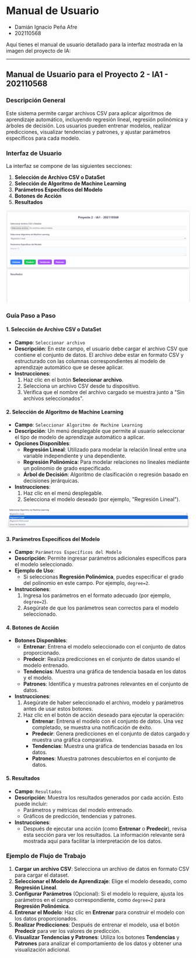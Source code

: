 
# Manual de Usuario

- Damián Ignacio Peña Afre 
- 202110568

Aquí tienes el manual de usuario detallado para la interfaz mostrada en la imagen del proyecto de IA:

---

## Manual de Usuario para el Proyecto 2 - IA1 - 202110568

### Descripción General
Este sistema permite cargar archivos CSV para aplicar algoritmos de aprendizaje automático, incluyendo regresión lineal, regresión polinómica y árboles de decisión. Los usuarios pueden entrenar modelos, realizar predicciones, visualizar tendencias y patrones, y ajustar parámetros específicos para cada modelo.

### Interfaz de Usuario
La interfaz se compone de las siguientes secciones:

1. **Selección de Archivo CSV o DataSet**
2. **Selección de Algoritmo de Machine Learning**
3. **Parámetros Específicos del Modelo**
4. **Botones de Acción**
5. **Resultados**

![Interfaz de Usuario](./imgs/ui.png)

### Guía Paso a Paso

#### 1. Selección de Archivo CSV o DataSet
   - **Campo**: `Seleccionar archivo`
   - **Descripción**: En este campo, el usuario debe cargar el archivo CSV que contiene el conjunto de datos. El archivo debe estar en formato CSV y estructurado con las columnas correspondientes al modelo de aprendizaje automático que se desee aplicar.
   - **Instrucciones**:
     1. Haz clic en el botón **Seleccionar archivo**.
     2. Selecciona un archivo CSV desde tu dispositivo.
     3. Verifica que el nombre del archivo cargado se muestra junto a "Sin archivos seleccionados".

#### 2. Selección de Algoritmo de Machine Learning
   - **Campo**: `Seleccionar Algoritmo de Machine Learning`
   - **Descripción**: Un menú desplegable que permite al usuario seleccionar el tipo de modelo de aprendizaje automático a aplicar.
   - **Opciones Disponibles**:
     - **Regresión Lineal**: Utilizado para modelar la relación lineal entre una variable independiente y una dependiente.
     - **Regresión Polinómica**: Para modelar relaciones no lineales mediante un polinomio de grado especificado.
     - **Árbol de Decisión**: Algoritmo de clasificación o regresión basado en decisiones jerárquicas.
   - **Instrucciones**:
     1. Haz clic en el menú desplegable.
     2. Selecciona el modelo deseado (por ejemplo, "Regresión Lineal").

![Interfaz de Usuario](./imgs/models.png) 


#### 3. Parámetros Específicos del Modelo
   - **Campo**: `Parámetros Específicos del Modelo`
   - **Descripción**: Permite ingresar parámetros adicionales específicos para el modelo seleccionado.
   - **Ejemplo de Uso**:
     - Si seleccionas **Regresión Polinómica**, puedes especificar el grado del polinomio en este campo. Por ejemplo, `degree=2`.
   - **Instrucciones**:
     1. Ingresa los parámetros en el formato adecuado (por ejemplo, `degree=2`).
     2. Asegúrate de que los parámetros sean correctos para el modelo seleccionado.

#### 4. Botones de Acción
   - **Botones Disponibles**:
     - **Entrenar**: Entrena el modelo seleccionado con el conjunto de datos proporcionado.
     - **Predecir**: Realiza predicciones en el conjunto de datos usando el modelo entrenado.
     - **Tendencias**: Muestra una gráfica de tendencia basada en los datos y el modelo.
     - **Patrones**: Identifica y muestra patrones relevantes en el conjunto de datos.
   - **Instrucciones**:
     1. Asegúrate de haber seleccionado el archivo, modelo y parámetros antes de usar estos botones.
     2. Haz clic en el botón de acción deseado para ejecutar la operación:
        - **Entrenar**: Entrena el modelo con el conjunto de datos. Una vez completado, se muestra una notificación de éxito.
        - **Predecir**: Genera predicciones en el conjunto de datos cargado y muestra una gráfica comparativa.
        - **Tendencias**: Muestra una gráfica de tendencias basada en los datos.
        - **Patrones**: Muestra patrones descubiertos en el conjunto de datos.

#### 5. Resultados
   - **Campo**: `Resultados`
   - **Descripción**: Muestra los resultados generados por cada acción. Esto puede incluir:
     - Parámetros y métricas del modelo entrenado.
     - Gráficos de predicción, tendencias y patrones.
   - **Instrucciones**:
     - Después de ejecutar una acción (como **Entrenar** o **Predecir**), revisa esta sección para ver los resultados. La información relevante será mostrada aquí para facilitar la interpretación de los datos.

### Ejemplo de Flujo de Trabajo

1. **Cargar un archivo CSV**: Selecciona un archivo de datos en formato CSV para cargar el dataset.
2. **Seleccionar el Modelo de Aprendizaje**: Elige el modelo deseado, como **Regresión Lineal**.
3. **Configurar Parámetros** (Opcional): Si el modelo lo requiere, ajusta los parámetros en el campo correspondiente, como `degree=2` para **Regresión Polinómica**.
4. **Entrenar el Modelo**: Haz clic en **Entrenar** para construir el modelo con los datos proporcionados.
5. **Realizar Predicciones**: Después de entrenar el modelo, usa el botón **Predecir** para ver los valores de predicción.
6. **Visualizar Tendencias y Patrones**: Utiliza los botones **Tendencias** y **Patrones** para analizar el comportamiento de los datos y obtener una visualización adicional.